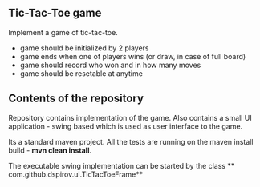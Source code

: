 ## Tic-Tac-Toe game

Implement a game of tic-tac-toe.
- game should be initialized by 2 players
- game ends when one of players wins (or draw, in case of full board)
- game should record who won and in how many moves
- game should be resetable at anytime

## Contents of the repository

Repository contains implementation of the game. Also contains a small UI application - swing based which is used as user interface to the game.

Its a standard maven project. All the tests are running on the maven install build - **mvn clean install**.

The executable swing implementation can be started by the class ** com.github.dspirov.ui.TicTacToeFrame**